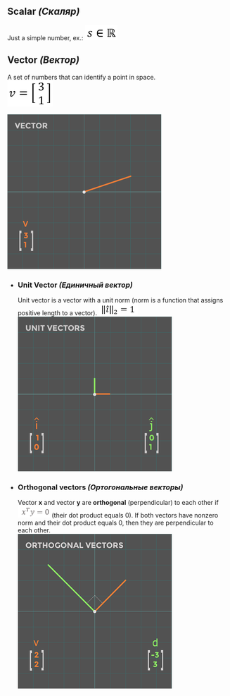 
## Scalar _(Скаляр)_
Just a simple number, ex.:
![Formula](/Formulas/f1.png)







## Vector _(Вектор)_
A set of numbers that can identify a point in space.   
![Formula](/Formulas/f2.png)   
 
![Vector](/Images/vector.png)



-	### Unit Vector _(Единичный вектор)_
	Unit vector is a vector with a unit norm (norm is a function that assigns positive length to a vector). 
	![Formula](/Formulas/f3.png)    
	![UnitVectors](/Images/UnitVectors.png)  



-	### Orthogonal vectors _(Ортогональные векторы)_
	Vector **x** and vector **y** are **orthogonal** (perpendicular) to each other if![Formula](/Formulas/f4.png) (their dot product 		equals 0). If both vectors have nonzero norm and their dot product 		equals 0, then they are 			perpendicular to each other.   
	![OrthogonalVectors](/Images/OrthogonalVectors.png)  



